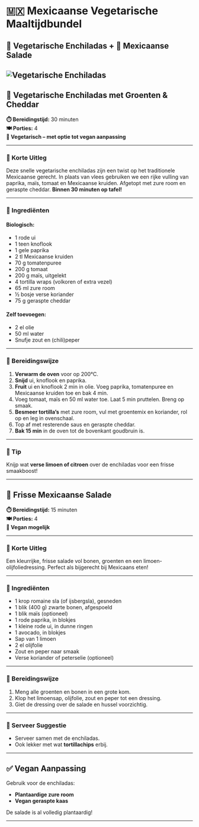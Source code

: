 # 🇲🇽 Mexicaanse Vegetarische Maaltijdbundel  
## 🌯 Vegetarische Enchiladas + 🥗 Mexicaanse Salade

![Vegetarische Enchiladas](./../../img/04.png)
---

## 🌯 Vegetarische Enchiladas met Groenten & Cheddar

**⏱️ Bereidingstijd:** 30 minuten  
**🍽️ Porties:** 4  
**🌱 Vegetarisch – met optie tot vegan aanpassing**

---

### 🧠 Korte Uitleg  
Deze snelle vegetarische enchiladas zijn een twist op het traditionele Mexicaanse gerecht. In plaats van vlees gebruiken we een rijke vulling van paprika, maïs, tomaat en Mexicaanse kruiden. Afgetopt met zure room en geraspte cheddar. **Binnen 30 minuten op tafel!**

---

### 🥗 Ingrediënten

#### Biologisch:
- 1 rode ui  
- 1 teen knoflook  
- 1 gele paprika  
- 2 tl Mexicaanse kruiden  
- 70 g tomatenpuree  
- 200 g tomaat  
- 200 g maïs, uitgelekt  
- 4 tortilla wraps (volkoren of extra vezel)  
- 65 ml zure room  
- ½ bosje verse koriander  
- 75 g geraspte cheddar  

#### Zelf toevoegen:
- 2 el olie  
- 50 ml water  
- Snufje zout en (chili)peper  

---

### 🔪 Bereidingswijze

1. **Verwarm de oven** voor op 200°C.  
2. **Snijd** ui, knoflook en paprika.  
3. **Fruit** ui en knoflook 2 min in olie. Voeg paprika, tomatenpuree en Mexicaanse kruiden toe en bak 4 min.  
4. Voeg tomaat, maïs en 50 ml water toe. Laat 5 min pruttelen. Breng op smaak.  
5. **Besmeer tortilla’s** met zure room, vul met groentemix en koriander, rol op en leg in ovenschaal.  
6. Top af met resterende saus en geraspte cheddar.  
7. **Bak 15 min** in de oven tot de bovenkant goudbruin is.

---

### 🍋 Tip

Knijp wat **verse limoen of citroen** over de enchiladas voor een frisse smaakboost!

---

## 🥗 Frisse Mexicaanse Salade

**⏱️ Bereidingstijd:** 15 minuten  
**🍽️ Porties:** 4  
**🌱 Vegan mogelijk**

---

### 🧠 Korte Uitleg  
Een kleurrijke, frisse salade vol bonen, groenten en een limoen-olijfoliedressing. Perfect als bijgerecht bij Mexicaans eten!

---

### 🥗 Ingrediënten

- 1 krop romaine sla (of ijsbergsla), gesneden  
- 1 blik (400 g) zwarte bonen, afgespoeld  
- 1 blik maïs (optioneel)  
- 1 rode paprika, in blokjes  
- 1 kleine rode ui, in dunne ringen  
- 1 avocado, in blokjes  
- Sap van 1 limoen  
- 2 el olijfolie  
- Zout en peper naar smaak  
- Verse koriander of peterselie (optioneel)

---

### 🔪 Bereidingswijze

1. Meng alle groenten en bonen in een grote kom.  
2. Klop het limoensap, olijfolie, zout en peper tot een dressing.  
3. Giet de dressing over de salade en hussel voorzichtig.

---

### 🍴 Serveer Suggestie

- Serveer samen met de enchiladas.  
- Ook lekker met wat **tortillachips** erbij.

---

## ✅ Vegan Aanpassing

Gebruik voor de enchiladas:
- **Plantaardige zure room**  
- **Vegan geraspte kaas**

De salade is al volledig plantaardig!

---



